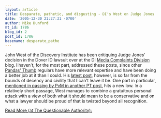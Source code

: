 ```yaml
---
layout: article
title: Desparate, pathetic, and disgusting - DI's West on Judge Jones
date: '2005-12-30 21:27:31 -0700'
author: Mike Dunford
mt_id: 1786
blog_id: 2
post_id: 1786
basename: desparate_pathe
---
```

John West of the Discovery Institute has been critiquing Judge Jones' decision in the Dover ID lawsuit over at the DI [Media Complaints Division](http://www.evolutionnews.org) blog. I haven't, for the most part, addressed these posts, since other [Pandas' Thumb](http://www.pandasthumb.org) regulars have more relevant expertise and have been doing a better job at it than I could. His [latest post](http://www.evolutionnews.org/2005/12/dover_in_review_pt_4_are_the_n_1.html), however, is so far from the bounds of decency and civility that I can't leave it be. One part in particular, [mentioned in passing by PvM in another PT post](http://www.pandasthumb.org/archives/2005/12/judge_jones_a_d_1.html), hits a new low. In a relatively short passage, West manages to combine a gratuitous personal attack with a view of both what it should mean to be a conservative and on what a lawyer should be proud of that is twisted beyond all recognition. 

[Read More (at The Questionable Authority):](http://thequestionableauthority.blogspot.com/2005/12/desparate-pathetic-and-disgusting-dis.html)
